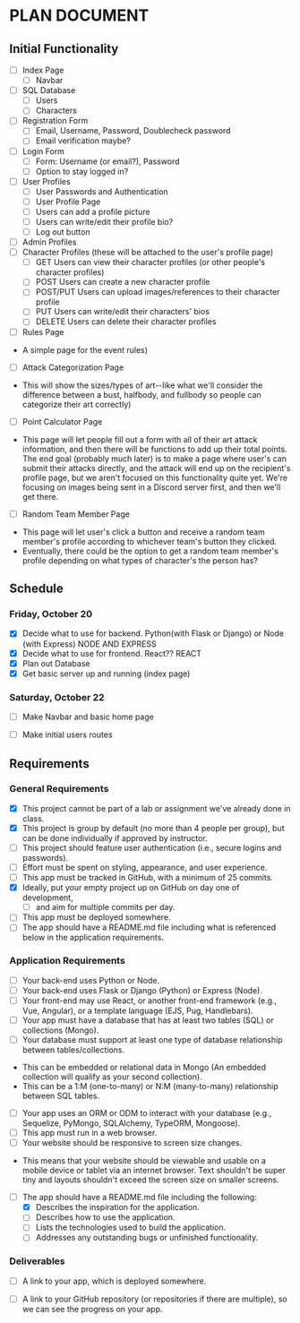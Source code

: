 # PLAN DOCUMENT

## Initial Functionality
- [ ] Index Page
    - [ ] Navbar 
- [ ] SQL Database
    - [ ] Users
    - [ ] Characters
- [ ] Registration Form
    - [ ] Email, Username, Password, Doublecheck password
    - [ ] Email verification maybe?
- [ ] Login Form
    - [ ] Form: Username (or email?), Password
    - [ ] Option to stay logged in?
- [ ] User Profiles
    - [ ] User Passwords and Authentication
    - [ ] User Profile Page
    - [ ] Users can add a profile picture
    - [ ] Users can write/edit their profile bio?
    - [ ] Log out button
- [ ] Admin Profiles
- [ ] Character Profiles (these will be attached to the user's profile page)
    - [ ] GET Users can view their character profiles (or other people's character profiles)
    - [ ] POST Users can create a new character profile
    - [ ] POST/PUT Users can upload images/references to their character profile
    - [ ] PUT Users can write/edit their characters' bios
    - [ ] DELETE Users can delete their character profiles
- [ ] Rules Page
* A simple page for the event rules)
- [ ] Attack Categorization Page
* This will show the sizes/types of art--like what we'll consider the difference between a bust, halfbody, and fullbody so people can categorize their art correctly) 
- [ ] Point Calculator Page
* This page will let people fill out a form with all of their art attack information, and then there will be functions to add up their total points. The end goal (probably much later) is to make a page where user's can submit their attacks directly, and the attack will end up on the recipient's profile page, but we aren't focused on this functionality quite yet. We're focusing on images being sent in a Discord server first, and then we'll get there. 
- [ ] Random Team Member Page
* This page will let user's click a button and receive a random team member's profile according to whichever team's button they clicked.
* Eventually, there could be the option to get a random team member's profile depending on what types of character's the person has?

## Schedule
### Friday, October 20
- [x] Decide what to use for backend. Python(with Flask or Django) or Node (with Express) NODE AND EXPRESS
- [x] Decide what to use for frontend. React?? REACT
- [x] Plan out Database
- [x] Get basic server up and running (index page)

### Saturday, October 22
- [ ] Make Navbar and basic home page
- [ ] Make initial users routes


## Requirements
### General Requirements
- [x] This project cannot be part of a lab or assignment we've already done in class.
- [x] This project is group by default (no more than 4 people per group), but can be done individually if approved by instructor.
- [ ] This project should feature user authentication (i.e., secure logins and passwords).
- [ ] Effort must be spent on styling, appearance, and user experience.
- [ ] This app must be tracked in GitHub, with a minimum of 25 commits.
- [x] Ideally, put your empty project up on GitHub on day one of development, 
    - [ ] and aim for multiple commits per day.
- [ ] This app must be deployed somewhere.
- [ ] The app should have a README.md file including what is referenced below in the application requirements.

### Application Requirements
- [ ] Your back-end uses Python or Node.
- [ ] Your back-end uses Flask or Django (Python) or Express (Node).
- [ ] Your front-end may use React, or another front-end framework (e.g., Vue, Angular), or a template language (EJS, Pug, Handlebars).
- [ ] Your app must have a database that has at least two tables (SQL) or collections (Mongo).
- [ ] Your database must support at least one type of database relationship between tables/collections.
* This can be embedded or relational data in Mongo (An embedded collection will qualify as your second collection).
* This can be a 1:M (one-to-many) or N:M (many-to-many) relationship between SQL tables.
- [ ] Your app uses an ORM or ODM to interact with your database (e.g., Sequelize, PyMongo, SQLAlchemy, TypeORM, Mongoose).
- [ ] This app must run in a web browser.
- [ ] Your website should be responsive to screen size changes.
* This means that your website should be viewable and usable on a mobile device or tablet via an internet browser. Text shouldn't be super tiny and layouts shouldn't exceed the screen size on smaller screens.
- [ ] The app should have a README.md file including the following:
    - [x] Describes the inspiration for the application.
    - [ ] Describes how to use the application.
    - [ ] Lists the technologies used to build the application.
    - [ ] Addresses any outstanding bugs or unfinished functionality.

### Deliverables
- [ ] A link to your app, which is deployed somewhere.
- [ ] A link to your GitHub repository (or repositories if there are multiple), so we can see the progress on your app.



